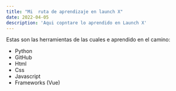 ```yaml
---
title: "Mi  ruta de aprendizaje en launch X"
date: 2022-04-05
description: 'Aqui copntare lo aprendido en Launch X'
---
```


Estas son las herramientas de las cuales e aprendido en el camino:

- Python
- GitHub
- Html
- Css
- Javascript
- Frameworks (Vue)
